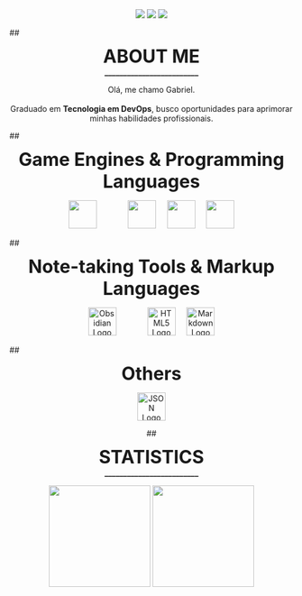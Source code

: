 <!-- CONTATOS -->
<div align=center>
  <a href="https://www.linkedin.com/in/gabriel-tinen-hidalgo" >
    <img src="https://custom-icon-badges.demolab.com/badge/LinkedIn-0A66C2?logo=linkedin-white&logoColor=fff" /></a>

  <a href="https://www.reddit.com/user/Gtinen" >
    <img src="https://img.shields.io/badge/Reddit-FF4500?logo=reddit&logoColor=white" /></a>

  <a href="mailto:gabrieltinenhidalgo@gmail.com" >
    <img src="https://img.shields.io/badge/Gmail-D14836?logo=gmail&logoColor=white" /></a>  
</div>

<p align="center"></p>
##

<!-- SOBRE -->
<p align=center height=100> <font size="+3"> 
  <b>
     ABOUT ME </font size="+3"> 
     <br>
      _________________________ 
     <br/>
  </b>
</p>

<!-- Description -->
<p align=center>
Olá, me chamo Gabriel. <br> <br>
Graduado em <b>Tecnologia em DevOps</b>, busco oportunidades para aprimorar minhas habilidades profissionais.
</p>

<p align="center"></p>
##

<!-- Game Engines & Programming Languages -->
<p align="center" height="100"> <font size="+3"> <b>
		Game Engines & Programming Languages
	</b> </font>
	<!-- <br> _________________________ <br /> -->
</p>

<p align="center">
	<a href="#"><img src="https://cdn.jsdelivr.net/gh/devicons/devicon/icons/godot/godot-original.svg" width="50" /></a>
	&nbsp;&nbsp;&nbsp;&nbsp;&nbsp;&nbsp;&nbsp;&nbsp;&nbsp;&nbsp;&nbsp;&nbsp;
	<a href="#"><img src="https://cdn.jsdelivr.net/gh/devicons/devicon/icons/c/c-original.svg" width="50" /></a>
	&nbsp;&nbsp;&nbsp;
	<a href="#"><img src="https://cdn.jsdelivr.net/gh/devicons/devicon/icons/cplusplus/cplusplus-original.svg" width="50" /></a>
	&nbsp;&nbsp;&nbsp;
	<a href="#"><img src="https://cdn.jsdelivr.net/gh/devicons/devicon/icons/python/python-original.svg" width="50" /></a>
</p>

<p align="center"></p>
##

<!-- Note-taking Tools & Markup Languages -->
<p align="center" height="100">
	<font size="+3"><b>
		Note-taking Tools & Markup Languages
	</b></font>
	<!-- <br> _________________________ <br /> -->
</p>

<p align="center">
	<img src="https://upload.wikimedia.org/wikipedia/commons/1/10/2023_Obsidian_logo.svg" width="50" alt="Obsidian Logo" />
	&nbsp;&nbsp;&nbsp;&nbsp;&nbsp;&nbsp;&nbsp;&nbsp;&nbsp;&nbsp;&nbsp;&nbsp;
	<img src="https://cdn.jsdelivr.net/gh/devicons/devicon/icons/html5/html5-original.svg" width="50" alt="HTML5 Logo" />
	&nbsp;&nbsp;&nbsp;
	<img src="https://cdn.jsdelivr.net/gh/devicons/devicon@latest/icons/markdown/markdown-original.svg" width="50" alt="Markdown Logo"/>
          
</p>

<p align="center"></p>
##

<!-- Note-taking Tools & Markup Languages -->
<p align="center" height="100">
	<font size="+3"><b>
		Others
	</b></font>
	<!-- <br> _________________________ <br /> -->
</p>

<p align="center">
	<img src="https://cdn.jsdelivr.net/gh/devicons/devicon/icons/json/json-original.svg" width="50" alt="JSON Logo" />
</p>

<p align="center">
##


<p align=center height=100> <font size="+3"> <b>
    STATISTICS
    <br> </font size="+3"> 
      _________________________ 
     <br/>
  </b>
</p>


<div align=center>
    <a ref>
    <img width=% height="180em" src="https://github-readme-stats.vercel.app/api?username=GabrielTinen&show_icons=true&hide_title=true&hide_rank=true&include_all_commits=true&theme=ocean_dark" />
    <img width=% height="180em" src="https://github-readme-stats.vercel.app/api/top-langs/?username=GabrielTinen&show_icons=true&theme=ocean_dark" /> <br>
</div> <br>
